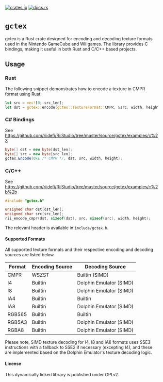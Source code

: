 [![crates.io](https://img.shields.io/crates/v/gctex.svg)](https://crates.io/crates/gctex)
[![docs.rs](https://docs.rs/gctex/badge.svg)](https://docs.rs/gctex/)

# `gctex`
gctex is a Rust crate designed for encoding and decoding texture formats used in the Nintendo GameCube and Wii games. The library provides C bindings, making it useful in both Rust and C/C++ based projects.

## Usage 

### Rust
The following snippet demonstrates how to encode a texture in CMPR format using Rust:

```rust
let src = vec![0; src_len];
let dst = gctex::encode(gctex::TextureFormat::CMPR, &src, width, height);
```

### C# Bindings
See https://github.com/riidefi/RiiStudio/tree/master/source/gctex/examples/c%23
```cs
byte[] dst = new byte[dst_len];
byte[] src = new byte[src_len];
gctex.Encode(0xE /* CMPR */, dst, src, width, height);
```

### C/C++
See https://github.com/riidefi/RiiStudio/tree/master/source/gctex/examples/c%2b%2b
```cpp
#include "gctex.h"

unsigned char dst[dst_len];
unsigned char src[src_len];
rii_encode_cmpr(dst, sizeof(dst), src, sizeof(src), width, height);
```
The relevant header is available in `include/gctex.h`.

#### Supported Formats
All supported texture formats and their respective encoding and decoding sources are listed below.

| Format  | Encoding Source | Decoding Source |
|---------|-----------------|-----------------|
| CMPR    | WSZST           | Builtin (SIMD) |
| I4      | Builtin         | Dolphin Emulator (SIMD) |
| I8      | Builtin         | Dolphin Emulator (SIMD) |
| IA4     | Builtin         | Builtin |
| IA8     | Builtin         | Dolphin Emulator (SIMD) |
| RGB565  | Builtin         | Builtin |
| RGB5A3  | Builtin         | Dolphin Emulator (SIMD) |
| RGBA8   | Builtin         | Dolphin Emulator (SIMD) |

Please note, SIMD texture decoding for I4, I8 and IA8 formats uses SSE3 instructions with a fallback to SSE2 if necessary (excepting I4), and these are implemented based on the Dolphin Emulator's texture decoding logic.

#### License
This dynamically linked library is published under GPLv2.
